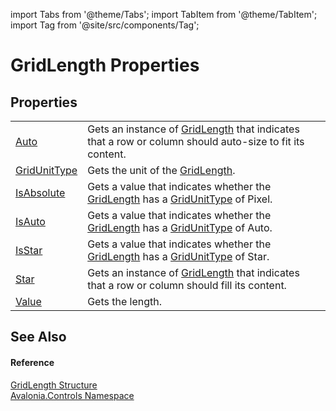 import Tabs from '@theme/Tabs'; 
import TabItem from '@theme/TabItem'; 
import Tag from '@site/src/components/Tag'; 

# GridLength Properties




## Properties
<table>
<tr>
<td><a href="P_Avalonia_Controls_GridLength_Auto">Auto</a></td>
<td>Gets an instance of <a href="T_Avalonia_Controls_GridLength">GridLength</a> that indicates that a row or column should auto-size to fit its content.</td>
</tr>
<tr>
<td><a href="P_Avalonia_Controls_GridLength_GridUnitType">GridUnitType</a></td>
<td>Gets the unit of the <a href="T_Avalonia_Controls_GridLength">GridLength</a>.</td>
</tr>
<tr>
<td><a href="P_Avalonia_Controls_GridLength_IsAbsolute">IsAbsolute</a></td>
<td>Gets a value that indicates whether the <a href="T_Avalonia_Controls_GridLength">GridLength</a> has a <a href="P_Avalonia_Controls_GridLength_GridUnitType">GridUnitType</a> of Pixel.</td>
</tr>
<tr>
<td><a href="P_Avalonia_Controls_GridLength_IsAuto">IsAuto</a></td>
<td>Gets a value that indicates whether the <a href="T_Avalonia_Controls_GridLength">GridLength</a> has a <a href="P_Avalonia_Controls_GridLength_GridUnitType">GridUnitType</a> of Auto.</td>
</tr>
<tr>
<td><a href="P_Avalonia_Controls_GridLength_IsStar">IsStar</a></td>
<td>Gets a value that indicates whether the <a href="T_Avalonia_Controls_GridLength">GridLength</a> has a <a href="P_Avalonia_Controls_GridLength_GridUnitType">GridUnitType</a> of Star.</td>
</tr>
<tr>
<td><a href="P_Avalonia_Controls_GridLength_Star">Star</a></td>
<td>Gets an instance of <a href="T_Avalonia_Controls_GridLength">GridLength</a> that indicates that a row or column should fill its content.</td>
</tr>
<tr>
<td><a href="P_Avalonia_Controls_GridLength_Value">Value</a></td>
<td>Gets the length.</td>
</tr>
</table>

## See Also


#### Reference
<a href="T_Avalonia_Controls_GridLength">GridLength Structure</a>  
<a href="N_Avalonia_Controls">Avalonia.Controls Namespace</a>  

